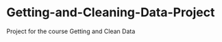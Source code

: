 Getting-and-Cleaning-Data-Project
=================================

Project for the course Getting and Clean Data
